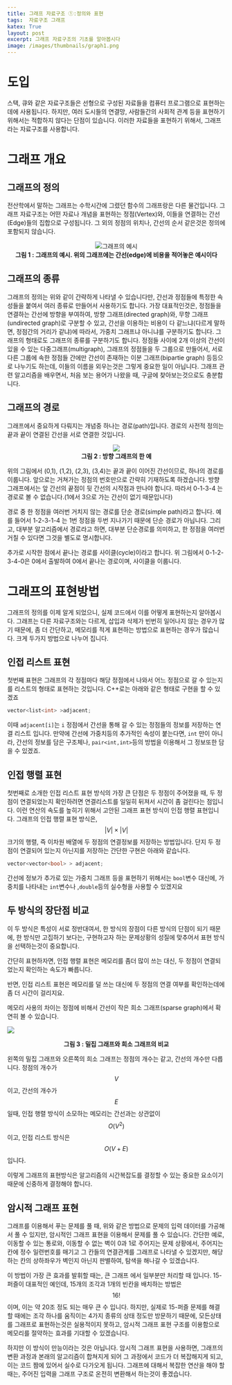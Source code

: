 ```yaml
---
title: 그래프 자료구조 ①:정의와 표현
tags:  자료구조 그래프
katex: True
layout: post
excerpt: 그래프 자료구조의 기초를 알아봅시다
image: /images/thumbnails/graph1.png
---
```

# 도입
스택, 큐와 같은 자료구조들은 선형으로 구성된 자료들을 컴퓨터 프로그램으로 표현하는데에 사용됩니다. 하지만, 여러 도시들의 연결망, 사람들간의 사회적 관계 등을 표현하기 위해서는 적합하지 않다는 단점이 있습니다. 이러한 자료들을 표현하기 위해서, 그래프라는 자료구조를 사용합니다.

# 그래프 개요
## 그래프의 정의
전산학에서 말하는 그래프는 수학시간에 그렸던 함수의 그래프랑은 다른 물건입니다. 그래프 자료구조는 어떤 자료나 개념을 표현하는 정점(Vertex)와, 이들을 연결하는 간선(Edge)들의 집합으로 구성됩니다. 그 외의 정점의 위치나, 간선의 순서 같은것은 정의에 포함되지 않습니다. 
<center>
<img src="https://miro.medium.com/max/488/0*UgMHEDLriw2efXbx" alt="그래프의 예시"><br>
<span><strong>그림 1 : 그래프의 예시. 위의 그래프에는 간선(edge)에 비용을 적어놓은 예시이다</strong></span>
</center>

## 그래프의 종류
그래프의 정의는 위와 같이 간략하게 나타낼 수 있습니다만, 간선과 정점들에 특정한 속성들을 붙여서 여러 종류로 만들어서 사용하기도 합니다. 가장 대표적인것은, 정점들을 연결하는 간선에 방향을 부여하여, 방향 그래프(directed graph)와, 무향 그래프(undirected graph)로 구분할 수 있고, 간선을 이용하는 비용이 다 같느냐(다르게 말하면, 정점간의 거리가 같냐)에 따라서, 가중치 그래프냐 아니냐를 구분하기도 합니다. 
 그래프의 형태로도 그래프의 종류를 구분하기도 합니다. 정점들 사이에 2개 이상의 간선이 있을 수 있는 다중그래프(multigraph), 그래프의 정점들을 두 그룹으로 만들어서, 서로 다른 그룹에 속한 정점들 간에만 간선이 존재하는 이분 그래프(bipartie graph) 등등으로 나누기도 하는데, 이들의 이름을 외우는것은 그렇게 중요한 일이 아닙니다. 그래프 관련 알고리즘을 배우면서, 처음 보는 용어가 나왔을 때, 구글에 찾아보는것으로도 충분합니다.
 
## 그래프의 경로
그래프에서 중요하게 다뤄지는 개념중 하나는 경로(path)입니다. 경로의 사전적 정의는 끝과 끝이 연결된 간선을 서로 연결한 것입니다. 

<center><img src="https://images.velog.io/images/kasterra/post/59a36a1c-45e5-4671-8cb1-0fbd914c60a6/image.png"></center>
<center><strong>그림 2 : 방향 그래프의 한 예</strong></center>

위의 그림에서 (0,1), (1,2), (2,3), (3,4)는 끝과 끝이 이어진 간선이므로, 하나의 경로를 이룹니다. 앞으로는 거쳐가는 정점의 번호만으로 간략히 기재하도록 하겠습니다. 
방향 그래프에서는 앞 간선의 끝점이 뒷 간선의 시작점과 만나야 합니다. 따라서 0-1-3-4 는 경로로 볼 수 없습니다.(1에서 3으로 가는 간선이 없기 때문입니다)

경로 중 한 정점을 여러번 거치지 않는 경로를 단순 경로(simple path)라고 합니다. 예를 들어서 1-2-3-1-4 는 1번 정점을 두번 지나가기 때문에 단순 경로가 아닙니다. 그리고, 대부분 알고리즘에서 경로라고 하면, 대부분 단순경로를 의미하고, 한 정점을 여러번 거칠 수 있다면 그것을 별도로 명시합니다.

추가로 시작한 점에서 끝나는 경로를 사이클(cycle)이라고 합니다. 위 그림에서 0-1-2-3-4-0은 0에서 출발하여 0에서 끝나는 경로이며, 사이클을 이룹니다.

# 그래프의 표현방법
그래프의 정의를 이제 알게 되었으니, 실제 코드에서 이를 어떻게 표현하는지 알아봅시다. 그래프는 다른 자료구조와는 다르게, 삽입과 삭제가 빈번히 일어나지 않는 경우가 많기 때문에, 좀 더 간단하고, 메모리를 적게 표현하는 방법으로 표현하는 경우가 많습니다. 크게 두가지 방법으로 나누어 집니다.

## 인접 리스트 표현
첫번째 표현은 그래프의 각 정점마다 해당 정점에서 나와서 어느 정점으로 갈 수 있는지를 리스트의 형태로 표현하는 것입니다. C++로는 아래와 같은 형태로 구현을 할 수 있겠죠
```cpp
vector<list<int> >adjacent;
```
이때 `adjacent[i]`는 `i` 정점에서 간선을 통해 갈 수 있는 정점들의 정보를 저장하는 연결 리스트 입니다. 만약에 간선에 가중치등의 추가적인 속성이 붙는다면, `int` 만이 아니라, 간선의 정보를 담은 구조체나, `pair<int,int>`등의 방법을 이용해서 그 정보또한 담을 수 있겠죠.

## 인접 행렬 표현
첫번째로 소개한 인접 리스트 표현 방식의 가장 큰 단점은 두 정점이 주어졌을 때, 두 정점이 연결되었는지 확인하려면 연결리스트를 일일히 뒤져서 시간이 좀 걸린다는 점입니다. 이런 연산의 속도를 높히기 위해서 고안된 그래프 표현 방식이 인접 행렬 표현입니다.
 그래프의 인접 행렬 표현 방식은, $$|V| \times|V|$$크기의 행렬, 즉 이차원 배열에 두 정점의 연결정보를 저장하는 방법입니다.
 단지 두 정점이 연결되어 있는지 아닌지를 저장하는 간단한 구현은 아래와 같습니다.
 ```cpp
 vector<vector<bool> > adjacent;
 ```
 
 간선에 정보가 추가로 있는 가중치 그래프 등을 표현하기 위해서는 `bool`변수 대신에, 가중치를 나타내는 `int`변수나 ,`double`등의 실수형을 사용할 수 있겠지요
 
 ## 두 방식의 장단점 비교
 이 두 방식은 특성이 서로 정반대여서, 한 방식의 장점이 다른 방식의 단점이 되기 때문에, 한 방식만 고집하기 보다는, 구현하고자 하는 문제상황의 성질에 맞추어서 표현 방식을 선택하는것이 중요합니다.

간단히 표현하자면, 인접 행렬 표현은 메모리를 좀더 많이 쓰는 대신, 두 정점이 연결되었는지 확인하는 속도가 빠릅니다.

반면, 인접 리스트 표현은 메모리를 덜 쓰는 대신에 두 정점의 연결 여부를 확인하는데에 좀 더 시간이 걸리지요.

메모리 사용의 차이는 정점에 비해서 간선이 작은 희소 그래프(sparse graph)에서 확연히 볼 수 있습니다. 

![](https://miro.medium.com/max/5000/1*fDK6MfQvcliQ-u5lEmjc8Q.png)
<center><strong>그림 3 : 밀집 그래프와 희소 그래프의 비교</strong></center>

왼쪽의 밀집 그래프와 오른쪽의 희소 그래프는 정점의 개수는 같고, 간선의 개수만 다릅니다. 정점의 개수가 $$V$$이고, 간선의 개수가 $$E$$일때, 인접 행렬 방식이 소모하는 메모리는 간선과는 상관없이 $$O(V^2)$$이고, 인접 리스트 방식은 $$O(V+E)$$ 입니다. 

이렇게 그래프의 표현방식은 알고리즘의 시간복잡도를 결정할 수 있는 중요한 요소이기 때문에 신중하게 결정해야 합니다.

## 암시적 그래프 표현
그래프를 이용해서 푸는 문제를 풀 때, 위와 같은 방법으로 문제의 입력 데이터를 가공해서 풀 수 있지만, 암시적인 그래프 표현을 이용해서 문제를 풀 수 있습니다. 간단한 예로, 이동할 수 있는 통로와, 이동할 수 없는 벽이 0과 1로 주어지는 문제 상황에서, 주어지는 칸에 정수 일련번호를 매기고 그 칸들의 연결관계를 그래프로 나타낼 수 있겠지만, 해당하는 칸의 상하좌우가 벽인지 아닌지 판별하여, 탐색을 해나갈 수 있겠습니다.

이 방법이 가장 큰 효과를 발휘할 때는, 큰 그래프 에서 일부분만 처리할 때 입니다. 15-퍼즐이 대표적인 예인데, 15개의 조각과 1개의 빈칸을 배치하는 방법은 $$16!$$이며, 이는 약 20조 정도 되는 매우 큰 수 입니다. 하지만, 실제로 15-퍼즐 문제를 해결할 때에는 조각 하나를 움직이는 4가지 종류의 상태 정도만 방문하기 때문에, 모든상태를 그래프로 표현하는것은 실용적이지 못하고, 암시적 그래프 표현 구조를 이용함으로 메모리를 절약하는 효과를 기대할 수 있겠습니다.

하지만 이 방식이 만능이라는 것은 아닙니다. 암시적 그래프 표현을 사용하면, 그래프의 변환 과정과 본래의 알고리즘이 합쳐지게 되어 그 과정에서 코드가 더 복잡해지게 되고, 이는 코드 짬에 있어서 실수로 다가오게 됩니다. 그래프에 대해서 복잡한 연산을 해야 할 때는, 주어진 입력을 그래프 구조로 온전히 변환해서 하는것이 좋겠습니다.